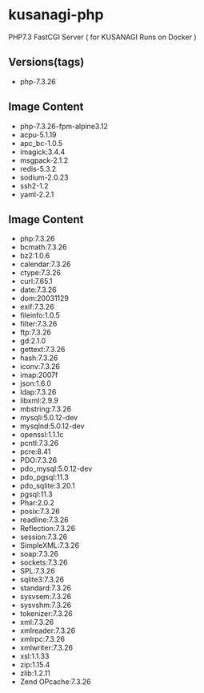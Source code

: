 # kusanagi-php
PHP7.3 FastCGI Server ( for KUSANAGI Runs on Docker )

## Versions(tags)
- php-7.3.26

## Image Content
- php-7.3.26-fpm-alpine3.12
- acpu-5.1.19
- apc_bc-1.0.5
- imagick:3.4.4
- msgpack-2.1.2
- redis-5.3.2
- sodium-2.0.23
- ssh2-1.2
- yaml-2.2.1

## Image Content
- php:7.3.26
- bcmath:7.3.26
- bz2:1.0.6
- calendar:7.3.26
- ctype:7.3.26
- curl:7.65.1
- date:7.3.26
- dom:20031129
- exif:7.3.26
- fileinfo:1.0.5
- filter:7.3.26
- ftp:7.3.26
- gd:2.1.0
- gettext:7.3.26
- hash:7.3.26
- iconv:7.3.26
- imap:2007f
- json:1.6.0
- ldap:7.3.26
- libxml:2.9.9
- mbstring:7.3.26
- mysqli:5.0.12-dev
- mysqlnd:5.0.12-dev
- openssl:1.1.1c
- pcntl:7.3.26
- pcre:8.41
- PDO:7.3.26
- pdo_mysql:5.0.12-dev
- pdo_pgsql:11.3
- pdo_sqlite:3.20.1
- pgsql:11.3
- Phar:2.0.2
- posix:7.3.26
- readline:7.3.26
- Reflection:7.3.26
- session:7.3.26
- SimpleXML:7.3.26
- soap:7.3.26
- sockets:7.3.26
- SPL:7.3.26
- sqlite3:7.3.26
- standard:7.3.26
- sysvsem:7.3.26
- sysvshm:7.3.26
- tokenizer:7.3.26
- xml:7.3.26
- xmlreader:7.3.26
- xmlrpc:7.3.26
- xmlwriter:7.3.26
- xsl:1.1.33
- zip:1.15.4
- zlib:1.2.11
- Zend OPcache:7.3.26

